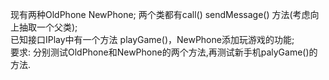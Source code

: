 现有两种OldPhone NewPhone; 两个类都有call()  sendMessage() 方法(考虑向上抽取一个父类);  
	    已知接口IPlay中有一个方法 playGame()，NewPhone添加玩游戏的功能;  
	要求: 分别测试OldPhone和NewPhone的两个方法,再测试新手机palyGame()的方法.  
